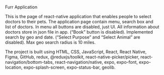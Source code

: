 Furr Application

This is the page of react-native application that enables people to select doctors to their pets. The application page contain menu, search box and list of doctors. In menu all buttons are disabled, just UI. All information about doctors store in json file in app. (“Book” button is disabled). Implemented search by geo and date. (“Select Purpose” and “Select Animal” are disabled). Max geo search radius is 10 miles.

The project is built using HTML, CSS, JavaScript, React, React Native, Figma, GitHub, redux, @reduxjs/toolkit, react-native-picker/picker, react-navigation/bottom-tabs, react-navigation/native, expo, expo-font, expo-location, expo-splash-screen, expo-status-bar, geolib. 
